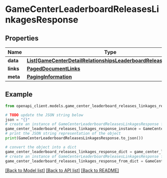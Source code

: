 # GameCenterLeaderboardReleasesLinkagesResponse


## Properties

Name | Type | Description | Notes
------------ | ------------- | ------------- | -------------
**data** | [**List[GameCenterDetailRelationshipsLeaderboardReleasesDataInner]**](GameCenterDetailRelationshipsLeaderboardReleasesDataInner.md) |  | 
**links** | [**PagedDocumentLinks**](PagedDocumentLinks.md) |  | 
**meta** | [**PagingInformation**](PagingInformation.md) |  | [optional] 

## Example

```python
from openapi_client.models.game_center_leaderboard_releases_linkages_response import GameCenterLeaderboardReleasesLinkagesResponse

# TODO update the JSON string below
json = "{}"
# create an instance of GameCenterLeaderboardReleasesLinkagesResponse from a JSON string
game_center_leaderboard_releases_linkages_response_instance = GameCenterLeaderboardReleasesLinkagesResponse.from_json(json)
# print the JSON string representation of the object
print(GameCenterLeaderboardReleasesLinkagesResponse.to_json())

# convert the object into a dict
game_center_leaderboard_releases_linkages_response_dict = game_center_leaderboard_releases_linkages_response_instance.to_dict()
# create an instance of GameCenterLeaderboardReleasesLinkagesResponse from a dict
game_center_leaderboard_releases_linkages_response_from_dict = GameCenterLeaderboardReleasesLinkagesResponse.from_dict(game_center_leaderboard_releases_linkages_response_dict)
```
[[Back to Model list]](../README.md#documentation-for-models) [[Back to API list]](../README.md#documentation-for-api-endpoints) [[Back to README]](../README.md)


